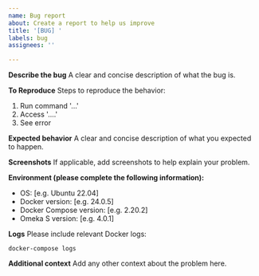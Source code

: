 ```yaml
---
name: Bug report
about: Create a report to help us improve
title: '[BUG] '
labels: bug
assignees: ''

---
```


**Describe the bug**
A clear and concise description of what the bug is.

**To Reproduce**
Steps to reproduce the behavior:
1. Run command '...'
2. Access '....'
3. See error

**Expected behavior**
A clear and concise description of what you expected to happen.

**Screenshots**
If applicable, add screenshots to help explain your problem.

**Environment (please complete the following information):**
 - OS: [e.g. Ubuntu 22.04]
 - Docker version: [e.g. 24.0.5]
 - Docker Compose version: [e.g. 2.20.2]
 - Omeka S version: [e.g. 4.0.1]

**Logs**
Please include relevant Docker logs:
```
docker-compose logs
```

**Additional context**
Add any other context about the problem here.